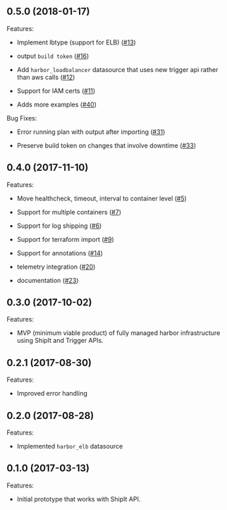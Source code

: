 ## 0.5.0 (2018-01-17)

Features:

- Implement lbtype (support for ELB) ([#13](https://github.com/turnerlabs/terraform-provider-harbor/issues/13))

- output `build token` ([#16](https://github.com/turnerlabs/terraform-provider-harbor/issues/16))

- Add `harbor_loadbalancer` datasource that uses new trigger api rather than aws calls ([#12](https://github.com/turnerlabs/terraform-provider-harbor/issues/12))

- Support for IAM certs ([#11](https://github.com/turnerlabs/terraform-provider-harbor/issues/11))

- Adds more examples ([#40](https://github.com/turnerlabs/terraform-provider-harbor/issues/40))


Bug Fixes:

- Error running plan with output after importing ([#31](https://github.com/turnerlabs/terraform-provider-harbor/issues/31))

- Preserve build token on changes that involve downtime ([#33](https://github.com/turnerlabs/terraform-provider-harbor/issues/33))



## 0.4.0 (2017-11-10)

Features:

- Move healthcheck, timeout, interval to container level ([#5](https://github.com/turnerlabs/terraform-provider-harbor/issues/5))

- Support for multiple containers ([#7](https://github.com/turnerlabs/terraform-provider-harbor/issues/7))

- Support for log shipping ([#6](https://github.com/turnerlabs/terraform-provider-harbor/issues/6))

- Support for terraform import ([#9](https://github.com/turnerlabs/terraform-provider-harbor/issues/9))

- Support for annotations ([#14](https://github.com/turnerlabs/terraform-provider-harbor/issues/14))

- telemetry integration ([#20](https://github.com/turnerlabs/terraform-provider-harbor/issues/20))

- documentation ([#23](https://github.com/turnerlabs/terraform-provider-harbor/issues/23))



## 0.3.0 (2017-10-02)

Features:

- MVP (minimum viable product) of fully managed harbor infrastructure using ShipIt and Trigger APIs.


## 0.2.1 (2017-08-30)

Features:

- Improved error handling


## 0.2.0 (2017-08-28)

Features:

- Implemented `harbor_elb` datasource


## 0.1.0 (2017-03-13)

Features:

- Initial prototype that works with ShipIt API.